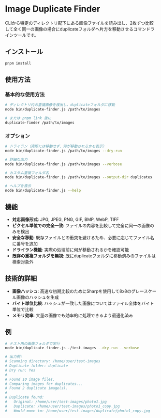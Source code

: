# Image Duplicate Finder

CLIから特定のディレクトリ配下にある画像ファイルを読み出し、2枚ずつ比較して全く同一の画像の場合にduplicateフォルダへ片方を移動させるコマンドラインツールです。

## インストール

```bash
pnpm install
```

## 使用方法

### 基本的な使用方法

```bash
# ディレクトリ内の重複画像を検出し、duplicateフォルダに移動
node bin/duplicate-finder.js /path/to/images

# または pnpm link 後に
duplicate-finder /path/to/images
```

### オプション

```bash
# ドライラン（実際には移動せず、何が移動されるかを表示）
node bin/duplicate-finder.js /path/to/images --dry-run

# 詳細な出力
node bin/duplicate-finder.js /path/to/images --verbose

# カスタム重複フォルダ名
node bin/duplicate-finder.js /path/to/images --output-dir duplicates

# ヘルプを表示
node bin/duplicate-finder.js --help
```

## 機能

- **対応画像形式**: JPG, JPEG, PNG, GIF, BMP, WebP, TIFF
- **ピクセル単位での完全一致**: ファイルの内容を比較して完全に同一の画像のみを検出
- **安全な移動**: 既存ファイルとの衝突を避けるため、必要に応じてファイル名に番号を追加
- **ドライラン機能**: 実際の処理前に何が移動されるかを確認可能
- **既存の重複フォルダを無視**: 既にduplicateフォルダに移動済みのファイルは検索対象外

## 技術的詳細

- **画像ハッシュ**: 高速な初期比較のためにSharpを使用して8x8のグレースケール画像のハッシュを生成
- **バイト単位比較**: ハッシュが一致した画像についてはファイル全体をバイト単位で比較
- **メモリ効率**: 大量の画像でも効率的に処理できるよう最適化済み

## 例

```bash
# テスト用の画像フォルダで実行
node bin/duplicate-finder.js ./test-images --dry-run --verbose

# 出力例:
# Scanning directory: /home/user/test-images
# Duplicate folder: duplicate
# Dry run: Yes
#
# Found 10 image files.
# Comparing images for duplicates...
# Found 2 duplicate image(s).
#
# Duplicate found:
#   Original: /home/user/test-images/photo1.jpg
#   Duplicate: /home/user/test-images/photo1_copy.jpg
#   Would move to: /home/user/test-images/duplicate/photo1_copy.jpg
```
